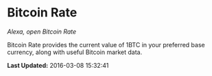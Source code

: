 # Bitcoin Rate
*Alexa, open Bitcoin Rate*

Bitcoin Rate provides the current value of 1BTC in your preferred base currency, along with useful Bitcoin market data.

**Last Updated:** 2016-03-08 15:32:41